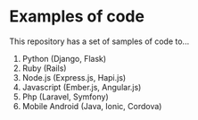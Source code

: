 # Examples of code
This repository has a set of samples of code to...

1. Python (Django, Flask)
2. Ruby (Rails)
3. Node.js (Express.js, Hapi.js)
4. Javascript (Ember.js, Angular.js)
5. Php (Laravel, Symfony)
6. Mobile Android (Java, Ionic, Cordova)
